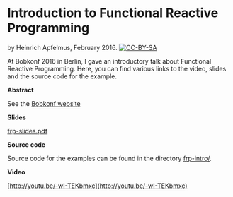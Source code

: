 Introduction to Functional Reactive Programming
================================================
by Heinrich Apfelmus, February 2016.
<a rel="license" href="http://creativecommons.org/licenses/by-sa/4.0/"><img alt="CC-BY-SA" style="border-width:0" src="http://i.creativecommons.org/l/by-sa/3.0/80x15.png"></a>

At Bobkonf 2016 in Berlin, I gave an introductory talk about Functional Reactive Programming. Here, you can find various links to the video, slides and the source code for the example.

**Abstract**

See the [Bobkonf website](http://bobkonf.de/2016/apfelmus.html)

**Slides**

[frp-slides.pdf](frp-slides.pdf)

**Source code**

Source code for the examples can be found in the directory [frp-intro/](frp-intro/).

**Video**

[http://youtu.be/-wI-TEKbmxc](http://youtu.be/-wI-TEKbmxc)
